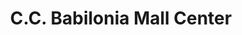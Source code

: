 ---
title: "C.C. Babilonia Mall Center"
url: /ciudad-guayana-puerto-ordaz/c-c-babilonia-mall-center/
shop: centro comercial
---